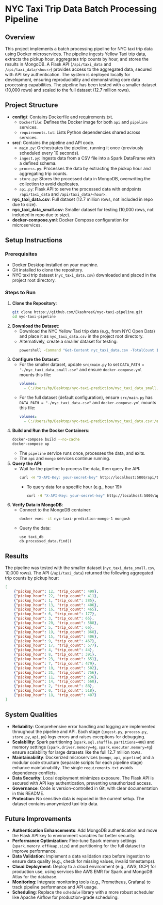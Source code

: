 # NYC Taxi Trip Data Batch Processing Pipeline

## Overview
This project implements a batch processing pipeline for NYC taxi trip data using Docker microservices. The pipeline ingests Yellow Taxi trip data, extracts the pickup hour, aggregates trip counts by hour, and stores the results in MongoDB. A Flask API (`/api/taxi_data` and `/api/taxi_data/<hour>`) provides access to the aggregated data, secured with API key authentication. The system is deployed locally for development, ensuring reproducibility and demonstrating core data processing capabilities. The pipeline has been tested with a smaller dataset (10,000 rows) and scaled to the full dataset (12.7 million rows).

## Project Structure
- **config/**: Contains Dockerfile and requirements.txt.
  - `Dockerfile`: Defines the Docker image for both `api` and `pipeline` services.
  - `requirements.txt`: Lists Python dependencies shared across services.
- **src/**: Contains the pipeline and API code.
  - `main.py`: Orchestrates the pipeline, running it once (previously scheduled every 10 seconds).
  - `ingest.py`: Ingests data from a CSV file into a Spark DataFrame with a defined schema.
  - `process.py`: Processes the data by extracting the pickup hour and aggregating trip counts.
  - `store.py`: Stores the processed data in MongoDB, overwriting the collection to avoid duplicates.
  - `api.py`: Flask API to serve the processed data with endpoints `/api/taxi_data` and `/api/taxi_data/<hour>`.
- **nyc_taxi_data.csv**: Full dataset (12.7 million rows, not included in repo due to size).
- **nyc_taxi_data_small.csv**: Smaller dataset for testing (10,000 rows, not included in repo due to size).
- **docker-compose.yml**: Docker Compose configuration for microservices.


## Setup Instructions

### Prerequisites
- Docker Desktop installed on your machine.
- Git installed to clone the repository.
- NYC taxi trip dataset (`nyc_taxi_data.csv`) downloaded and placed in the project root directory.

### Steps to Run
1. **Clone the Repository**:
   ```bash
   git clone https://github.com/EkashreeK/nyc-taxi-pipeline.git
   cd nyc-taxi-pipeline
   ```
2. **Download the Dataset**:
   - Download the NYC Yellow Taxi trip data (e.g., from NYC Open Data) and place it as `nyc_taxi_data.csv` in the project root directory.
   - Alternatively, create a smaller dataset for testing:
     ```bash
     powershell -Command "Get-Content nyc_taxi_data.csv -TotalCount 10001 | Set-Content nyc_taxi_data_small.csv"
     ```
3. **Configure the Dataset**:
   - For the smaller dataset, update `src/main.py` to set `DATA_PATH = "./nyc_taxi_data_small.csv"` and ensure `docker-compose.yml` mounts this file:
     ```yaml
     volumes:
       - C:/Users/hp/Desktop/nyc-taxi-prediction/nyc_taxi_data_small.csv:/app/nyc_taxi_data_small.csv
     ```
   - For the full dataset (default configuration), ensure `src/main.py` has `DATA_PATH = "./nyc_taxi_data.csv"` and `docker-compose.yml` mounts this file:
     ```yaml
     volumes:
       - C:/Users/hp/Desktop/nyc-taxi-prediction/nyc_taxi_data.csv:/app/nyc_taxi_data.csv
     ```
4. **Build and Run the Docker Containers**:
   ```bash
   docker-compose build --no-cache
   docker-compose up
   ```
   - The `pipeline` service runs once, processes the data, and exits.
   - The `api` and `mongo` services continue running.
5. **Query the API**:
   - Wait for the pipeline to process the data, then query the API:
     ```bash
     curl -H "X-API-Key: your-secret-key" http://localhost:5000/api/taxi_data
     ```
     - To query data for a specific hour (e.g., hour 19):
       ```bash
       curl -H "X-API-Key: your-secret-key" http://localhost:5000/api/taxi_data/19
       ```
6. **Verify Data in MongoDB**:
   - Connect to the MongoDB container:
     ```bash
     docker exec -it nyc-taxi-prediction-mongo-1 mongosh
     ```
   - Query the data:
     ```
     use taxi_db
     db.processed_data.find()
     ```

## Results
The pipeline was tested with the smaller dataset (`nyc_taxi_data_small.csv`, 10,000 rows). The API (`/api/taxi_data`) returned the following aggregated trip counts by pickup hour:

```json
[
    {"pickup_hour": 12, "trip_count": 499},
    {"pickup_hour": 22, "trip_count": 411},
    {"pickup_hour": 1, "trip_count": 285},
    {"pickup_hour": 13, "trip_count": 406},
    {"pickup_hour": 16, "trip_count": 465},
    {"pickup_hour": 6, "trip_count": 177},
    {"pickup_hour": 3, "trip_count": 65},
    {"pickup_hour": 20, "trip_count": 588},
    {"pickup_hour": 5, "trip_count": 66},
    {"pickup_hour": 19, "trip_count": 868},
    {"pickup_hour": 15, "trip_count": 406},
    {"pickup_hour": 9, "trip_count": 467},
    {"pickup_hour": 17, "trip_count": 577},
    {"pickup_hour": 4, "trip_count": 44},
    {"pickup_hour": 8, "trip_count": 391},
    {"pickup_hour": 23, "trip_count": 651},
    {"pickup_hour": 7, "trip_count": 479},
    {"pickup_hour": 10, "trip_count": 502},
    {"pickup_hour": 21, "trip_count": 756},
    {"pickup_hour": 11, "trip_count": 236},
    {"pickup_hour": 14, "trip_count": 568},
    {"pickup_hour": 2, "trip_count": 88},
    {"pickup_hour": 0, "trip_count": 518},
    {"pickup_hour": 18, "trip_count": 487}
]
```

## System Qualities
- **Reliability**: Comprehensive error handling and logging are implemented throughout the pipeline and API. Each stage (`ingest.py`, `process.py`, `store.py`, `api.py`) logs errors and raises exceptions for debugging.
- **Scalability**: Spark partitioning (`spark.sql.shuffle.partitions=400`) and memory settings (`spark.driver.memory=4g`, `spark.executor.memory=4g`) ensure scalability for large datasets like the full 12.7 million rows.
- **Maintainability**: Dockerized microservices (`mongo`, `api`, `pipeline`) and a modular code structure (separate scripts for each pipeline stage) enhance maintainability. The single `requirements.txt` avoids dependency conflicts.
- **Data Security**: Local deployment minimizes exposure. The Flask API is secured with API key authentication, preventing unauthorized access.
- **Governance**: Code is version-controlled in Git, with clear documentation in this README.
- **Protection**: No sensitive data is exposed in the current setup. The dataset contains anonymized taxi trip data.

## Future Improvements
- **Authentication Enhancements**: Add MongoDB authentication and move the Flask API key to environment variables for better security.
- **Performance Optimization**: Fine-tune Spark memory settings (`spark.memory.offHeap.size`) and partitioning for the full dataset to improve performance.
- **Data Validation**: Implement a data validation step before ingestion to ensure data quality (e.g., check for missing values, invalid timestamps).
- **Cloud Deployment**: Deploy to a cloud environment (e.g., AWS, GCP) for production use, using services like AWS EMR for Spark and MongoDB Atlas for the database.
- **Monitoring**: Integrate monitoring tools (e.g., Prometheus, Grafana) to track pipeline performance and API usage.
- **Scheduling**: Replace the `schedule` library with a more robust scheduler like Apache Airflow for production-grade scheduling.

